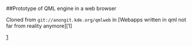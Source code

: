 ##Prototype of QML engine in a web browser

Cloned from `git://anongit.kde.org/qmlweb` in [Webapps written in qml not far from reality anymore][1]


[1](http://akreuzkamp.de/2013/07/10/webapps-written-in-qml-not-far-from-reality-anymore)





